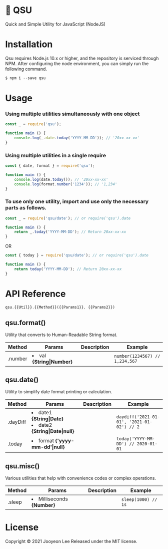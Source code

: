 # 🧰 QSU
Quick and Simple Utility for JavaScript (NodeJS)

# Installation
Qsu requires Node.js 10.x or higher, and the repository is serviced through NPM.
After configuring the node environment, you can simply run the following command.
```javascript
$ npm i --save qsu
```

# Usage
### Using multiple utilities simultaneously with one object
```javascript
const _ = require('qsu');

function main () {
    console.log(_.date.today('YYYY-MM-DD')); // '20xx-xx-xx'
}
```

### Using multiple utilities in a single require
```javascript
const { date, format } = require('qsu');

function main () {
    console.log(date.today()); // '20xx-xx-xx'
    console.log(format.number('1234')); // '1,234'
}
```

### To use only one utility, import and use only the necessary parts as follows.
```javascript
const _ = require('qsu/date'); // or require('qsu').date 

function main () {
    return _.today('YYYY-MM-DD'); // Return 20xx-xx-xx
}
```
OR
```javascript
const { today } = require('qsu/date'); // or require('qsu').date 

function main () {
    return today('YYYY-MM-DD'); // Return 20xx-xx-xx
}
```

# API Reference
```javascript
qsu.{{Util}}.{{Method}}({{Params1}}, {{Params2}})
```

## qsu.format()
Utility that converts to Human-Readable String format.

| Method | Params | Description | Example |
| --- | --- | --- | --- |
| .number | <li>val **{String&#124;Number}** |  | `number(1234567) // 1,234,567` |

## qsu.date()
Utility to simplify date format printing or calculation.

| Method | Params | Description | Example |
| --- | --- | --- | --- |
| .dayDiff | <li>date1 **{String&#124;Date}**</li><li>date2 **{String&#124;Date&#124;null}**</li> |  | `daydiff('2021-01-01', '2021-01-02') // 2` |
| .today | <li>format **{'yyyy-mm-dd'&#124;null}**</li> |  | `today('YYYY-MM-DD') // 2020-01-01` |

## qsu.misc()
Various utilities that help with convenience codes or complex operations.

| Method | Params | Description | Example |
| --- | --- | --- | --- |
| .sleep | <li>Milliseconds **{Number}** |  | `sleep(1000) // 1s` |

# License
Copyright © 2021 Jooyeon Lee Released under the MIT license.
